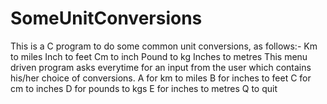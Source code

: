 # SomeUnitConversions
This is a C program to do some common unit conversions, as follows:-
Km to miles 
Inch to feet
Cm to inch
Pound to kg
Inches to metres
This menu driven program asks everytime for an input from the user which contains his/her choice of conversions.
A for km to miles
B for inches to feet
C for cm to inches
D for pounds to kgs
E for inches to metres
Q to quit

